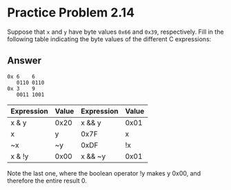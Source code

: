 # Practice Problem 2.14

Suppose that `x` and `y` have byte values `0x66` and `0x39`, respectively. Fill in the following table indicating the byte values of the different C expressions:

## Answer

```
0x 6    6
   0110 0110
0x 3    9
   0011 1001
```

| Expression | Value | Expression | Value |
|:--         |:--    |:--         |:--    |
| x & y      | 0x20  | x && y     | 0x01  | 
| x | y      | 0x7F  | x || y     | 0x01  | 
| ~x | ~y    | 0xDF  | !x || !y   | 0x00  | 
| x & !y     | 0x00  | x && ~y    | 0x01  | 

Note the last one, where the boolean operator !y makes y 0x00, and therefore the entire result 0.

